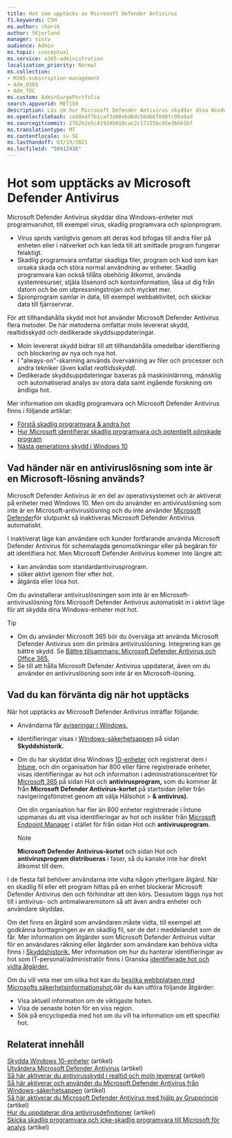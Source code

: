 ```yaml
---
title: Hot som upptäcks av Microsoft Defender Antivirus
f1.keywords: CSH
ms.author: sharik
author: SKjerland
manager: scotv
audience: Admin
ms.topic: conceptual
ms.service: o365-administration
localization_priority: Normal
ms.collection:
- M365-subscription-management
- Adm_O365
- Adm_TOC
ms.custom: AdminSurgePortfolio
search.appverid: MET150
description: Läs om hur Microsoft Defender Antivirus skyddar dina Windows-enheter mot programvaruhot, till exempel virus, skadlig programvara och spionprogram.
ms.openlocfilehash: ce88e4f7b1caf3a98ebd6dc56d66f0d0fc99a9ad
ms.sourcegitcommit: 27b2b2e5c41934b918cac2c171556c45e36661bf
ms.translationtype: MT
ms.contentlocale: sv-SE
ms.lasthandoff: 03/19/2021
ms.locfileid: "50912436"
---
```

# <a name="threats-detected-by-microsoft-defender-antivirus"></a>Hot som upptäcks av Microsoft Defender Antivirus

Microsoft Defender Antivirus skyddar dina Windows-enheter mot programvaruhot, till exempel virus, skadlig programvara och spionprogram.

- Virus sprids vanligtvis genom att deras kod bifogas till andra filer på enheten eller i nätverket och kan leda till att smittade program fungerar felaktigt.
- Skadlig programvara omfattar skadliga filer, program och kod som kan orsaka skada och störa normal användning av enheter. Skadlig programvara kan också tillåta obehörig åtkomst, använda systemresurser, stjäla lösenord och kontoinformation, låsa ut dig från datorn och be om utpressningstrojan och mycket mer.
- Spionprogram samlar in data, till exempel webbaktivitet, och skickar data till fjärrservrar.
 
För att tillhandahålla skydd mot hot använder Microsoft Defender Antivirus flera metoder. De här metoderna omfattar moln levererat skydd, realtidsskydd och dedikerade skyddsuppdateringar.

- Moln levererat skydd bidrar till att tillhandahålla omedelbar identifiering och blockering av nya och nya hot.
- I "always-on"-skanning används övervakning av filer och processer och andra tekniker (även kallat *realtidsskydd).*
- Dedikerade skyddsuppdateringar baseras på maskininlärning, mänsklig och automatiserad analys av stora data samt ingående forskning om ändliga hot. 

Mer information om skadlig programvara och Microsoft Defender Antivirus finns i följande artiklar: 

- [Förstå skadlig programvara & andra hot](/windows/security/threat-protection/intelligence/understanding-malware)
- [Hur Microsoft identifierar skadlig programvara och potentiellt oönskade program](/windows/security/threat-protection/intelligence/criteria)
- [Nästa generations skydd i Windows 10](/windows/security/threat-protection/microsoft-defender-antivirus/microsoft-defender-antivirus-in-windows-10)

## <a name="what-happens-when-a-non-microsoft-antivirus-solution-is-used"></a>Vad händer när en antiviruslösning som inte är en Microsoft-lösning används? 

Microsoft Defender Antivirus är en del av operativsystemet och är aktiverat på enheter med Windows 10. Men om du använder en antiviruslösning som inte är en Microsoft-antiviruslösning och du inte använder [Microsoft Defender](/windows/security/threat-protection/microsoft-defender-atp/microsoft-defender-advanced-threat-protection)för slutpunkt så inaktiveras Microsoft Defender Antivirus automatiskt.  

I inaktiverat läge kan användare och kunder fortfarande använda Microsoft Defender Antivirus för schemalagda genomsökningar eller på begäran för att identifiera hot. Men Microsoft Defender Antivirus kommer inte längre att:

- kan användas som standardantivirusprogram.
- söker aktivt igenom filer efter hot.
- åtgärda eller lösa hot.

Om du avinstallerar antiviruslösningen som inte är en Microsoft-antiviruslösning förs Microsoft Defender Antivirus automatiskt in i aktivt läge för att skydda dina Windows-enheter mot hot.

> [!TIP]
> - Om du använder Microsoft 365 bör du överväga att använda Microsoft Defender Antivirus som din primära antiviruslösning. Integrering kan ge bättre skydd. Se [Bättre tillsammans: Microsoft Defender Antivirus och Office 365.](/windows/security/threat-protection/microsoft-defender-antivirus/office-365-microsoft-defender-antivirus)
> - Se till att hålla Microsoft Defender Antivirus uppdaterat, även om du använder en antiviruslösning som inte är en Microsoft-lösning.

## <a name="what-to-expect-when-threats-are-detected"></a>Vad du kan förvänta dig när hot upptäcks

När hot upptäcks av Microsoft Defender Antivirus inträffar följande:

- Användarna får [aviseringar i Windows.](https://support.microsoft.com/windows/8942c744-6198-fe56-4639-34320cf9444e) 
- Identifieringar visas i [Windows-säkerhetsappen](/windows/security/threat-protection/windows-defender-security-center/windows-defender-security-center) på sidan **Skyddshistorik.**  
- Om du har skyddat dina Windows [10-enheter](secure-win-10-pcs.md) och registrerat dem i [Intune](/mem/intune/enrollment/windows-enrollment-methods), och din organisation har 800 eller färre registrerade enheter, visas identifieringar av hot och information i administrationscentret för  <a href="https://go.microsoft.com/fwlink/p/?linkid=2024339" target="_blank">Microsoft 365</a> på sidan Hot och **antivirusprogram,** som du kommer åt från **Microsoft Defender Antivirus-kortet** på startsidan (eller från navigeringsfönstret genom att välja Hälsohot  >  **& antivirus).**

    Om din organisation har fler än 800 enheter registrerade i Intune uppmanas du att visa identifieringar av hot och insikter från [Microsoft Endpoint Manager](/mem/endpoint-manager-overview) i stället för från sidan Hot och **antivirusprogram.**
 
    > [!NOTE]
    > **Microsoft Defender Antivirus-kortet** och sidan Hot och **antivirusprogram distribueras** i faser, så du kanske inte har direkt åtkomst till dem.

I de flesta fall behöver användarna inte vidta någon ytterligare åtgärd. När en skadlig fil eller ett program hittas på en enhet blockerar Microsoft Defender Antivirus den och förhindrar att den körs. Dessutom läggs nya hot till i antivirus- och antimalwaremotorn så att även andra enheter och användare skyddas.  

Om det finns en åtgärd som användaren måste vidta, till exempel att godkänna borttagningen av en skadlig fil, ser de det i meddelandet som de får. Mer information om åtgärder som Microsoft Defender Antivirus vidtar för en användares räkning eller åtgärder som användare kan behöva vidta finns i [Skyddshistorik.](https://support.microsoft.com/office/f1e5fd95-09b4-46d1-b8c7-1059a1e09708) Mer information om hur du hanterar identifieringar av hot som IT-personal/administratör finns i Granska [identifierade hot och vidta åtgärder.](review-threats-take-action.md)

Om du vill veta mer om olika hot kan du <a href="https://www.microsoft.com/wdsi/threats" target="_blank">besöka webbplatsen med Microsofts säkerhetsinformationshot,</a>där du kan utföra följande åtgärder: 

- Visa aktuell information om de viktigaste hoten.
- Visa de senaste hoten för en viss region.
- Sök på encyclopedia med hot om du vill ha information om ett specifikt hot.

## <a name="related-content"></a>Relaterat innehåll

[Skydda Windows 10-enheter](secure-windows-10-devices.md) (artikel)\
[Utvärdera Microsoft Defender Antivirus](/windows/security/threat-protection/microsoft-defender-antivirus/evaluate-microsoft-defender-antivirus) (artikel)\
[Så här aktiverar du antivirusskydd i realtid och moln levererat](/mem/intune/user-help/turn-on-defender-windows#turn-on-real-time-and-cloud-delivered-protection) (artikel)\
[Så här aktiverar och använder du Microsoft Defender Antivirus från Windows-säkerhetsappen](/windows/security/threat-protection/microsoft-defender-antivirus/microsoft-defender-security-center-antivirus) (artikel)\
[Så här aktiverar du Microsoft Defender Antivirus med hjälp av Grupprincip](/mem/intune/user-help/turn-on-defender-windows#turn-on-windows-defender) (artikel)\
[Hur du uppdaterar dina antivirusdefinitioner](/mem/intune/user-help/turn-on-defender-windows#update-your-antivirus-definitions) (artikel)\
[Skicka skadlig programvara och icke-skadlig programvara till Microsoft för analys](../security/office-365-security/submitting-malware-and-non-malware-to-microsoft-for-analysis.md) (artikel)
